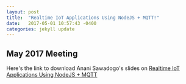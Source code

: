 ```yaml
---
layout: post
title:  "Realtime IoT Applications Using NodeJS + MQTT!"
date:   2017-05-01 10:57:43 -0400
categories: jekyll update
---
```

May 2017 Meeting
-------------

Here's the link to download Anani Sawadogo's slides on [Realtime IoT Applications Using NodeJS + MQTT][iot-slides]

[iot-slides]: https://uppervalley-js.github.io/uploads/iot_pres.pdf
